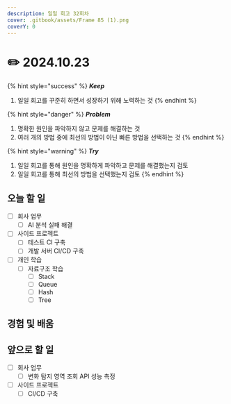 ```yaml
---
description: 일일 회고 32회차
cover: .gitbook/assets/Frame 85 (1).png
coverY: 0
---
```


# ✏️ 2024.10.23

{% hint style="success" %}
_**Keep**_

1. 일일 회고를 꾸준히 하면서 성장하기 위해 노력하는 것
{% endhint %}

{% hint style="danger" %}
_**Problem**_

1. 명확한 원인을 파악하지 않고 문제를 해결하는 것
2. 여러 개의 방법 중에 최선의 방법이 아닌 빠른 방법을 선택하는 것
{% endhint %}

{% hint style="warning" %}
_**Try**_

1. 일일 회고를 통해 원인을 명확하게 파악하고 문제를 해결했는지 검토
2. 일일 회고를 통해 최선의 방법을 선택했는지 검토
{% endhint %}

## 오늘 할 일

* [ ] 회사 업무
  * [ ] AI 분석 실패 해결
* [ ] 사이드 프로젝트
  * [ ] 테스트 CI 구축
  * [ ] 개발 서버 CI/CD 구축
* [ ] 개인 학습
  * [ ] 자료구조 학습&#x20;
    * [ ] Stack
    * [ ] Queue
    * [ ] Hash
    * [ ] Tree

## 경험 및 배움



## 앞으로 할 일

* [ ] 회사 업무
  * [ ] 변화 탐지 영역 조회 API 성능 측정
* [ ] 사이드 프로젝트
  * [ ] CI/CD 구축
